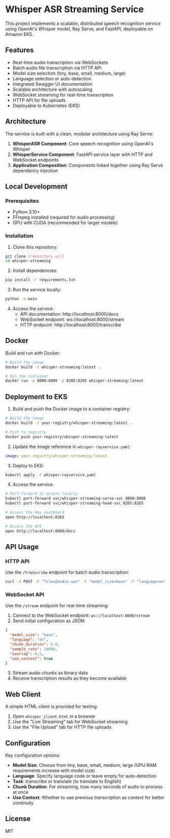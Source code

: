 # Whisper ASR Streaming Service

This project implements a scalable, distributed speech recognition service using OpenAI's Whisper model, Ray Serve, and FastAPI, deployable on Amazon EKS.

## Features

- Real-time audio transcription via WebSockets
- Batch audio file transcription via HTTP API
- Model size selection (tiny, base, small, medium, large)
- Language selection or auto-detection
- Integrated Swagger UI documentation
- Scalable architecture with autoscaling
- WebSocket streaming for real-time transcription
- HTTP API for file uploads
- Deployable to Kubernetes (EKS)

## Architecture

The service is built with a clean, modular architecture using Ray Serve:

1. **WhisperASR Component**: Core speech recognition using OpenAI's Whisper
2. **WhisperService Component**: FastAPI service layer with HTTP and WebSocket endpoints
3. **Application Composition**: Components linked together using Ray Serve dependency injection

## Local Development

### Prerequisites

- Python 3.10+
- FFmpeg installed (required for audio processing)
- GPU with CUDA (recommended for larger models)

### Installation

1. Clone this repository:
```bash
git clone [repository-url]
cd whisper-streaming
```

2. Install dependencies:
```bash
pip install -r requirements.txt
```

3. Run the service locally:
```bash
python -m main
```

4. Access the service:
   - API documentation: http://localhost:8000/docs
   - WebSocket endpoint: ws://localhost:8000/stream
   - HTTP endpoint: http://localhost:8000/transcribe

## Docker

Build and run with Docker:

```bash
# Build the image
docker build -t whisper-streaming:latest .

# Run the container
docker run -p 8000:8000 -p 8265:8265 whisper-streaming:latest
```

## Deployment to EKS

1. Build and push the Docker image to a container registry:
```bash
# Build the image
docker build -t your-registry/whisper-streaming:latest .

# Push to registry
docker push your-registry/whisper-streaming:latest
```

2. Update the image reference in `whisper-rayservice.yaml`:
```yaml
image: your-registry/whisper-streaming:latest
```

3. Deploy to EKS:
```bash
kubectl apply -f whisper-rayservice.yaml
```

4. Access the service:
```bash
# Port-forward to access locally
kubectl port-forward svc/whisper-streaming-serve-svc 8000:8000
kubectl port-forward svc/whisper-streaming-head-svc 8265:8265

# Access the Ray dashboard
open http://localhost:8265

# Access the API
open http://localhost:8000/docs
```

## API Usage

### HTTP API

Use the `/transcribe` endpoint for batch audio transcription:

```bash
curl -X POST -F "file=@audio.wav" -F "model_size=base" -F "language=en" http://localhost:8000/transcribe
```

### WebSocket API

Use the `/stream` endpoint for real-time streaming:

1. Connect to the WebSocket endpoint: `ws://localhost:8000/stream`
2. Send initial configuration as JSON:
```json
{
  "model_size": "base",
  "language": "en",
  "chunk_duration": 5.0,
  "sample_rate": 16000,
  "overlap": 0.5,
  "use_context": true
}
```
3. Stream audio chunks as binary data
4. Receive transcription results as they become available

## Web Client

A simple HTML client is provided for testing:

1. Open `whisper_client.html` in a browser
2. Use the "Live Streaming" tab for WebSocket streaming
3. Use the "File Upload" tab for HTTP file uploads

## Configuration

Key configuration options:

- **Model Size**: Choose from tiny, base, small, medium, large (GPU RAM requirements increase with model size)
- **Language**: Specify language code or leave empty for auto-detection
- **Task**: transcribe or translate (to translate to English)
- **Chunk Duration**: For streaming, how many seconds of audio to process at once
- **Use Context**: Whether to use previous transcription as context for better continuity

## License

MIT